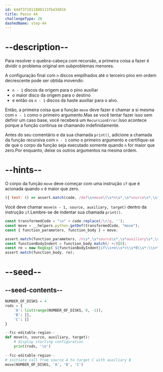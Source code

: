 ```yaml
---
id: 64df3f1011888113fbd3d81b
title: Passo 44
challengeType: 20
dashedName: step-44
---
```


# --description--

Para resolver o quebra-cabeça com recursão, a primeira coisa a fazer é dividir o problema original em subproblemas menores.

A configuração final com `n` discos empilhados até o terceiro pino em ordem decrescente pode ser obtida movendo:

- `n - 1` discos da origem para o pino auxiliar
- o maior disco da origem para o destino
- e então os `n - 1` discos da haste auxiliar para o alvo.

Então, a primeira coisa que a função `move` deve fazer é chamar a si mesma com `n - 1` como o primeiro argumento.Mas se você tentar fazer isso sem definir um caso base, você receberá um `RecursionError`.Isso acontece porque a função continua se chamando indefinidamente.

Antes do seu comentário e da sua chamada `print()`, adicione a chamada da função recursiva com `n - 1` como o primeiro argumento e certifique-se de que o corpo da função seja executado somente quando `n` for maior que zero.Por enquanto, deixe os outros argumentos na mesma ordem.

# --hints--

O corpo da função `move` deve começar com uma instrução `if` que é acionada quando `n` é maior que zero.

```js
({ test: () => assert.match(code, /def\s+move\(\s*n\s*,\s*source\s*,\s*auxiliary\s*,\s*target\s*\)\s*:\s+if\s+n\s*>\s*0\s*:/) })
```

Você deve chamar `move(n - 1, source, auxiliary, target)` dentro da instrução `if`.Lembre-se de indentar sua chamada `print()`.

```js
const transformedCode = "\n" + code.replace(/\r/g, '');
const move = __helpers.python.getDef(transformedCode, "move");
const { function_parameters, function_body } = move;

assert.match(function_parameters, /n\s*,\s*source\s*,\s*auxiliary\s*,\s*target/);
const functionBodyIndent = function_body.match(/ +/)[0];
const re = new RegExp(`${functionBodyIndent}if\\s+n\\s*>\\s*0\\s*:\\s+^${functionBodyIndent}( +)move\\(\\s*n\\s*-\\s*1\\s*,\\s*source\\s*,\\s*auxiliary\\s*,\\s*target\\s*\\).+?^${functionBodyIndent}\\1print\\s*\\(\\s*rods\\s*,\\s*("|')\\\\n\\2\\s*\\)`, "ms");
assert.match(function_body, re);
```

# --seed--

## --seed-contents--

```py
NUMBER_OF_DISKS = 4
rods = {
    'A': list(range(NUMBER_OF_DISKS, 0, -1)),
    'B': [],
    'C': []
}

--fcc-editable-region--
def move(n, source, auxiliary, target):
    # display starting configuration
    print(rods, '\n')
    
--fcc-editable-region--
# initiate call from source A to target C with auxiliary B
move(NUMBER_OF_DISKS, 'A', 'B', 'C')
```
